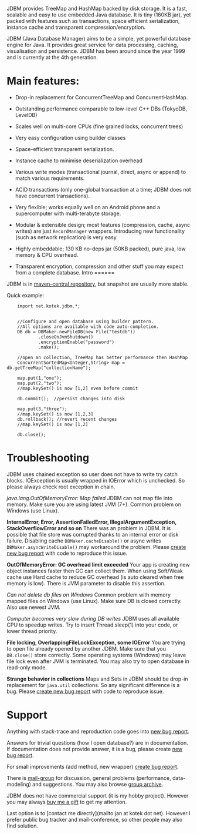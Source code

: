JDBM provides TreeMap and HashMap backed by disk storage. It is a fast,
scalable and easy to use embedded Java database. It is tiny (160KB jar),
yet packed with features such as transactions, space efficient serialization,
instance cache and transparent compression/encryption.

JDBM (Java Database Manager) aims to be a simple, yet powerful database
engine for Java. It provides great service for data processing, caching,
visualisation and persistence. JDBM has been around since the year 1999
and is currently at the 4th generation.

Main features:
==============

* Drop-in replacement for ConcurrentTreeMap and ConcurrentHashMap.

* Outstanding performance comparable to low-level C++ DBs (TokyoDB, LevelDB)

* Scales well on multi-core CPUs (fine grained locks, concurrent trees)

* Very easy configuration using builder classes

* Space-efficient transparent serialization. 

* Instance cache to minimise deserialization overhead

* Various write modes (transactional journal, direct, async or append)
to match various requirements.

* ACID transactions (only one-global transaction at a time; JDBM does not have concurrent transactions).

* Very flexible; works equally well on an Android phone and
a supercomputer with multi-terabyte storage.

* Modular & extensible design; most features (compression, cache,
async writes) are just `RecordManager` wrappers. Introducing
new functionality (such as network replication) is very easy.

* Highly embeddable; 130 KB no-deps jar (50KB packed), pure java,
low memory & CPU overhead.

* Transparent encryption, compression and other stuff you may expect
from a complete database.
Intro
======

JDBM is in [maven-central repository](http://search.maven.org/#browse%7C-92308161), but snapshot are usually more stable.

Quick example:

        import net.kotek.jdbm.*;


        //Configure and open database using builder pattern.
        //All options are available with code auto-completion.
        DB db = DBMaker.newFileDB(new File("testdb"))
                .closeOnJvmShutdown()
                .encryptionEnable("password")
                .make();

        //open an collection, TreeMap has better performance then HashMap
        ConcurrentSortedMap<Integer,String> map = db.getTreeMap("collectionName");

        map.put(1,"one");
        map.put(2,"two");
        //map.keySet() is now [1,2] even before commit

        db.commit();  //persist changes into disk

        map.put(3,"three");
        //map.keySet() is now [1,2,3]
        db.rollback(); //revert recent changes
        //map.keySet() is now [1,2]

        db.close();


Troubleshooting
===============

JDBM uses chained exception so user does not have to write try catch blocks.
IOException is usually wrapped in IOError which is unchecked. So please always check root exception in chain.

*java.lang.OutOfMemoryError: Map failed*
JDBM can not map file into memory. Make sure you are using latest JVM (7+).
Common problem on Windows (use Linux).

**InternalError, Error, AssertionFailedError, IllegalArgumentException, StackOverflowError and so on**
There was an problem in JDBM. It is possible that file store was corrupted thanks to an internal error or disk failure.
Disabling cache  `DBMaker.cacheDisable()` or async writes `DBMaker.asyncWriteDisable()` may workaround the problem.
Please [create new bug report](https://github.com/jankotek/JDBM4/issues/new) with code to reproduce this issue.

**OutOfMemoryError: GC overhead limit exceeded**
Your app is creating new object instances faster then GC can collect them.
When using Soft/Weak cache use Hard cache to reduce GC overhead (is auto cleared when free memory is low).
There is JVM parameter to disable this assertion.

*Can not delete db files on Windows*
Common problem with memory mapped files on Windows (use Linux). Make sure DB is closed correctly. Also use newest JVM.

*Computer becomes very slow during DB writes*
JDBM uses all available CPU to speedup writes. Try to insert Thread.sleep(1) into your code, or lower thread priority.

**File locking, OverlappingFileLockException, some IOError**
You are trying to open file already opened by another JDBM. Make sure that you `DB.close()` store correctly.
Some operating systems (Windows) may leave file lock even after JVM is terminated.
You may also try to open database in read-only mode.

**Strange behavior in collections**
Maps and Sets in JDBM should be drop-in replacement for `java.util` collections. So any significant difference is  a bug.
Please [create new bug report](https://github.com/jankotek/JDBM4/issues/new) with code to reproduce issue.

Support
=======
Anything with stack-trace and reproduction code goes into [new bug report](https://github.com/jankotek/JDBM4/issues/new).

Answers for trivial questions (how I open database?) are in documentation.
If documentation does not provide answer, it is a bug, please create [new bug report](https://github.com/jankotek/JDBM4/issues/new).

For small improvements (add method, new wrapper) [create bug report](https://github.com/jankotek/JDBM4/issues/new).

There is [mail-group](mailto:jdbm@googlegroups.com) for discussion, general problems (performance, data-modeling) and
suggestions. You may also browse [group archive](http://groups.google.com/group/jdbm).

JDBM does not have commercial support (it is my hobby project). However you may always
[buy me a gift](http://www.amazon.co.uk/gp/registry/registry.html?ie=UTF8&id=2CIB8H24EE6R3&type=wishlist)
to get my attention.

Last option is to [contact me directly](mailto:jan at kotek dot net).
However I prefer public bug tracker and mail-conference, so other people may also find solution.